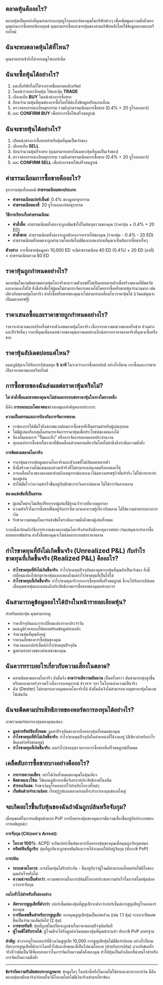 ## ตลาดหุ้นคืออะไร?

ตลาดหุ้นเป็นแหล่งที่คุณสามารถลงทุนยูโรดอลลาร์ของคุณในบริษัทต่างๆ เพื่อเพิ่มพูนความมั่งคั่งของคุณผ่านการซื้อขายเชิงกลยุทธ์ คุณสามารถซื้อและขายหุ้นของสามบริษัทหลักโดยใช้ข้อมูลตลาดแบบเรียลไทม์

## ฉันจะพบตลาดหุ้นได้ที่ไหน?

คุณสามารถเข้าถึงได้จากเมนูไซเบอร์เน็ต

## ฉันจะซื้อหุ้นได้อย่างไร?

1. แตะที่บริษัทใดก็ได้จากรายชื่อตลาดหลักทรัพย์
2. ในหน้ารายละเอียดหุ้น ให้แตะปุ่ม **TRADE**
3. เลือกแท็บ **BUY** ในหน้าต่างการซื้อขาย
4. ป้อนจำนวนหุ้นที่คุณต้องการซื้อโดยใช้ช่องใส่ข้อมูลหรือแถบเลื่อน
5. ตรวจสอบรายละเอียดธุรกรรม รวมถึงค่าธรรมเนียมการซื้อขาย (0.4% + 20 ยูโรดอลลาร์)
6. แตะ **CONFIRM BUY** เพื่อทำการซื้อให้เสร็จสมบูรณ์

## ฉันจะขายหุ้นได้อย่างไร?

1. เปิดหน้าต่างการซื้อขายสำหรับหุ้นที่คุณเป็นเจ้าของ
2. เลือกแท็บ **SELL**
3. ป้อนจำนวนหุ้นที่จะขาย (คุณสามารถขายได้เฉพาะหุ้นที่คุณเป็นเจ้าของ)
4. ตรวจสอบรายละเอียดธุรกรรม รวมถึงค่าธรรมเนียมการซื้อขาย (0.4% + 20 ยูโรดอลลาร์)
5. แตะ **CONFIRM SELL** เพื่อทำการขายให้เสร็จสมบูรณ์

## ค่าธรรมเนียมการซื้อขายคืออะไร?

ธุรกรรมหุ้นทั้งหมดมี **ค่าธรรมเนียมสองประเภท**:

- **ค่าธรรมเนียมเปอร์เซ็นต์**: 0.4% ของมูลค่าธุรกรรม
- **ค่าธรรมเนียมคงที่**: 20 ยูโรดอลลาร์ต่อธุรกรรม

**วิธีการเรียกเก็บค่าธรรมเนียม**:

- **คำสั่งซื้อ**: ค่าธรรมเนียมทั้งสองจะถูกเพิ่มเข้าไปในต้นทุนรวมของคุณ (ราคาหุ้น + 0.4% + 20 ED)
- **คำสั่งขาย**: ค่าธรรมเนียมทั้งสองจะถูกหักออกจากรายได้ของคุณ (ราคาหุ้น - 0.4% - 20 ED)
- ค่าธรรมเนียมทั้งหมดจะถูกคำนวณโดยอัตโนมัติและแสดงก่อนที่คุณจะยืนยันการซื้อขายใดๆ

**ตัวอย่าง**: การซื้อขายหุ้นมูลค่า 10,000 ED จะมีค่าธรรมเนียม 40 ED (0.4%) + 20 ED (คงที่) = ค่าธรรมเนียมรวม 60 ED

## ราคาหุ้นถูกกำหนดอย่างไร?

ตลาดหุ้นในเกมติดตามตลาดหุ้นโลกจริงและรวมตัวเลขที่ไม่เปิดเผยหลายตัวเพื่อสร้างตลาดที่มีพลวัตและคาดเดาไม่ได้
สิ่งนี้ทำเพื่อให้ผู้คนไม่สามารถจัดการตลาดได้โดยการซื้อหรือขายหุ้นจำนวนมาก เช่นเดียวกับตลาดหุ้นโลกจริง คำสั่งซื้อหรือขายของคุณจะไม่สามารถเคลื่อนไหวราคาหุ้นได้ (เว้นแต่คุณจะเป็นมหาเศรษฐี)

## ราคาเสนอซื้อและราคาขายถูกกำหนดอย่างไร?

ราคาจะคำนวณแบบเรียลไทม์จากตัวเลขตลาดหุ้นโลกจริง เนื่องจากความหน่วงของเครือข่าย ส่วนต่าง และปัจจัยอื่นๆ ราคาที่คุณเห็นบนหน้าจอของคุณอาจแตกต่างเล็กน้อยจากราคาตลาดจริงที่คุณจะซื้อหรือขาย

## ราคาหุ้นอัปเดตบ่อยแค่ไหน?

แผนภูมิหุ้นจะได้รับการอัปเดตทุก **5 นาที** ในระหว่างการซื้อขายปกติ
อย่างไรก็ตาม การซื้อและการขายเป็นราคาตลาดแบบเรียลไทม์

## การซื้อขายของฉันส่งผลต่อราคาหุ้นหรือไม่?

**ไม่ คำสั่งซื้อและขายของคุณจะไม่ส่งผลกระทบต่อราคาหุ้นในทางใดทางหนึ่ง**

นี่คือ **การออกแบบโดยเจตนา**ด้วยเหตุผลสำคัญหลายประการ:

**ความเป็นธรรมและการป้องกันการจัดการตลาด**:

- เราต้องการให้มั่นใจถึงสภาพแวดล้อมการซื้อขายที่เป็นธรรมสำหรับผู้เล่นทุกคน
- ไม่มีผู้เล่นหรือกลุ่มใดสามารถจัดการราคาหุ้นเพื่อประโยชน์ของตนเองได้
- ป้องกันแผนการ "ปั๊มและทิ้ง" หรือการจัดการตลาดแบบประสานงาน
- ทุกคนทำการซื้อขายในราคาที่ขับเคลื่อนด้วยตลาดเดียวกันโดยไม่คำนึงถึงระดับความมั่งคั่ง

**การติดตามตลาดโลกจริง**:

- ราคาหุ้นมาจากข้อมูลตลาดโลกจริงและตัวเลขที่ไม่เปิดเผยหลายตัว
- สิ่งนี้สร้างความไม่แน่นอนอย่างแท้จริงที่ไม่สามารถเล่นเกมหรือคาดเดาได้
- การเคลื่อนไหวของตลาดสะท้อนถึงเหตุการณ์และแนวโน้มทางเศรษฐกิจที่แท้จริง ไม่ใช่การกระทำของผู้เล่น
- ทำให้มั่นใจว่าความสำเร็จขึ้นอยู่กับทักษะการวิเคราะห์ตลาด ไม่ใช่การจัดการตลาด

**สนามแข่งขันที่เป็นธรรม**:

- ผู้เล่นใหม่จะไม่เสียเปรียบจากผู้เล่นที่มีฐานะร่ำรวยที่ควบคุมราคา
- ความสำเร็จในการซื้อขายขึ้นอยู่กับการจับเวลาและความรู้เกี่ยวกับตลาด ไม่ใช่ความสามารถทางการเงิน
- รักษาความสมดุลในการแข่งขันในระดับความมั่งคั่งของผู้เล่นทั้งหมด

ระบบนี้สะท้อนถึงวิธีการทำงานของตลาดหุ้นโลกจริงสำหรับนักลงทุนรายย่อย เว้นแต่คุณจะทำการซื้อขายหลายพันล้าน คำสั่งซื้อของคุณจะไม่ส่งผลกระทบต่อราคาตลาด

## กำไรขาดทุนที่ยังไม่เกิดขึ้นจริง (Unrealized P&L) กับกำไรขาดทุนที่เกิดขึ้นจริง (Realized P&L) คืออะไร?

- **กำไรขาดทุนที่ยังไม่เกิดขึ้นจริง**: กำไร/ขาดทุนปัจจุบันของคุณจากหุ้นที่คุณยังเป็นเจ้าของ สิ่งนี้เปลี่ยนแปลงไปตามราคาหุ้นและแสดงถึงผลกำไร/ขาดทุนที่เป็นไปได้
- **กำไรขาดทุนที่เกิดขึ้นจริง**: กำไร/ขาดทุนจริงจากการซื้อขายที่เสร็จสมบูรณ์ ซึ่งจะได้รับการอัปเดตเมื่อคุณขายหุ้นและแสดงถึงประสิทธิภาพการซื้อขายของคุณอย่างถาวร

## ฉันสามารถดูข้อมูลอะไรได้บ้างในหน้ารายละเอียดหุ้น?

สำหรับแต่ละหุ้น คุณสามารถดู:

- ราคาปัจจุบันและการเปลี่ยนแปลงราคาประจำวัน
- แผนภูมิราคาแบบโต้ตอบพร้อมข้อมูลย้อนหลัง
- จำนวนหุ้นที่คุณถืออยู่
- ราคาเฉลี่ยของการซื้อหุ้นของคุณ
- จำนวนและเปอร์เซ็นต์กำไร/ขาดทุนปัจจุบัน
- มูลค่าตลาดรวมของตำแหน่งของคุณ

## ฉันควรทราบอะไรเกี่ยวกับความเสี่ยงในตลาด?

- ตลาดติดตามตลาดโลกจริง ดังนั้นจึง **คาดว่าจะมีความผันผวน** เป็นครั้งคราว มันสามารถพุ่งสูงขึ้นหรือตกลงมาอย่างรวดเร็วเนื่องจากเหตุการณ์ ข่าวสาร ฯลฯ ในโลกแห่งความเป็นจริง
- ฉัน (Dexter) ไม่สามารถควบคุมตลาดโลกจริงได้ ดังนั้นฉันจึงไม่สามารถควบคุมราคาหุ้นในเกมได้เช่นกัน

## ฉันจะติดตามประสิทธิภาพของพอร์ตการลงทุนได้อย่างไร?

ภาพรวมพอร์ตการลงทุนของคุณแสดง:

- **มูลค่าทรัพย์สินทั้งหมด**: มูลค่าปัจจุบันของการถือครองหุ้นทั้งหมดของคุณ
- **กำไรขาดทุนที่ยังไม่เกิดขึ้นจริง**: กำไร/ขาดทุนปัจจุบันในตำแหน่งที่ใช้งานอยู่ (สีเขียวสำหรับกำไร สีแดงสำหรับขาดทุน)
- **กำไรขาดทุนที่เกิดขึ้นจริง**: ผลกำไร/ขาดทุนรวมจากการซื้อขายที่เสร็จสมบูรณ์ทั้งหมด

## เคล็ดลับการซื้อขายบางอย่างคืออะไร?

- **กระจายความเสี่ยง**: อย่าใส่เงินทั้งหมดของคุณในหุ้นเดียว
- **ติดตามแนวโน้ม**: ใช้แผนภูมิราคาเพื่อวิเคราะห์ประสิทธิภาพในอดีต
- **สำรองเงินสด**: รักษาเงินยูโรดอลลาร์ไว้สำหรับโอกาสใหม่ๆ
- **เริ่มต้นด้วยจำนวนน้อย**: เรียนรู้รูปแบบตลาดก่อนที่จะทำการลงทุนขนาดใหญ่

## จะเกิดอะไรขึ้นกับหุ้นของฉันถ้าฉันถูกปล้นหรือจับกุม?

เมื่อคุณแพ้ในการเผชิญหน้าแบบ PvP การถือครองหุ้นของคุณอาจมีความเสี่ยงขึ้นอยู่กับประเภทของการเผชิญหน้า:

**การจับกุม (Citizen's Arrest)**:

- **โอกาส 100%**: ACPD จะยึดเปอร์เซ็นต์ของการถือครองหุ้นของคุณเมื่อคุณถูกจับกุมเสมอ
- **ทรัพย์สินที่ถูกริบ**: หุ้นที่ถูกยึดจะถูกขายทันทีและรายได้จะมอบให้กับผู้จับกุม (หักภาษี PvP)

**การปล้น**:

- **ระบบตามโอกาส**: การขโมยหุ้นไม่รับประกัน - ขึ้นอยู่กับว่าผู้โจมตีสามารถแฮ็กพอร์ตโฟลิโอของคุณสำเร็จหรือไม่
- **ความน่าจะเป็นต่ำกว่า**: ความพยายามในการปล้นมีโอกาสประสบความสำเร็จในการขโมยหุ้นน้อยกว่าการจับกุม

**กลไกทั่วไปสำหรับทั้งสองอย่าง**:

- **อัตราการสูญเสียที่ต่ำกว่า**: เปอร์เซ็นต์ของหุ้นที่สูญเสียจะต่ำกว่าเปอร์เซ็นต์การสูญเสียยูโรดอลลาร์ของคุณ
- **การปัดเศษขึ้นสำหรับการสูญเสีย**: หากคุณสูญเสียหุ้นเป็นเศษส่วน (เช่น 1.1 หุ้น) ระบบจะปัดเศษขึ้นเป็นจำนวนเต็มถัดไป (2 หุ้น)
- **การขายทันที**: หุ้นที่ถูกขโมย/ยึดจะถูกขายในราคาตลาดปัจจุบันทันที
- **ผู้โจมตีได้รับรายได้**: ผู้โจมตีจะได้รับมูลค่าเงินสดของหุ้นที่คุณชำระแล้ว หักภาษี PvP มาตรฐาน

**สำคัญ**: ต่างจากยูโรดอลลาร์ที่มีวงเงินสูญเสีย 10,000 การสูญเสียหุ้นไม่มีขีดจำกัดบน อย่างไรก็ตาม อัตราการสูญเสียที่ต่ำกว่าโดยทั่วไปและลักษณะที่เป็นไปตามโอกาส (สำหรับการปล้น) บวกกับข้อเท็จจริงที่ว่ามันเป็นวิธีที่แยบยลกว่าในการจัดเก็บความมั่งคั่งของคุณ ทำให้หุ้นเป็นตัวเลือกที่น่าสนใจสำหรับการจัดเก็บความมั่งคั่ง

---

**ข้อจำกัดความรับผิดชอบทางกฎหมาย**:
ข้อมูลใดๆ ในหน้านี้หรือในเกมไม่ใช่คำแนะนำทางการเงิน นี่คือตลาดหุ้นเสมือนจริง/ปลอมในวิดีโอเกมโดยไม่มีเงินจริงเข้ามาเกี่ยวข้อง
